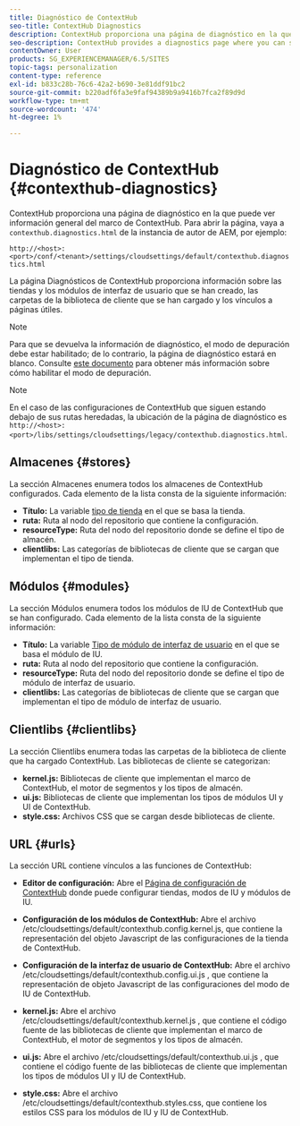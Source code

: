 ```yaml
---
title: Diagnóstico de ContextHub
seo-title: ContextHub Diagnostics
description: ContextHub proporciona una página de diagnóstico en la que puede ver información general sobre el marco de ContextHub
seo-description: ContextHub provides a diagnostics page where you can see an overview of the ContextHub framework
contentOwner: User
products: SG_EXPERIENCEMANAGER/6.5/SITES
topic-tags: personalization
content-type: reference
exl-id: b833c28b-76c6-42a2-b690-3e81ddf91bc2
source-git-commit: b220adf6fa3e9faf94389b9a9416b7fca2f89d9d
workflow-type: tm+mt
source-wordcount: '474'
ht-degree: 1%

---
```


# Diagnóstico de ContextHub {#contexthub-diagnostics}

ContextHub proporciona una página de diagnóstico en la que puede ver información general del marco de ContextHub. Para abrir la página, vaya a `contexthub.diagnostics.html` de la instancia de autor de AEM, por ejemplo:

`http://<host>:<port>/conf/<tenant>/settings/cloudsettings/default/contexthub.diagnostics.html`

La página Diagnósticos de ContextHub proporciona información sobre las tiendas y los módulos de interfaz de usuario que se han creado, las carpetas de la biblioteca de cliente que se han cargado y los vínculos a páginas útiles.

>[!NOTE]
>
>Para que se devuelva la información de diagnóstico, el modo de depuración debe estar habilitado; de lo contrario, la página de diagnóstico estará en blanco. Consulte [este documento](ch-configuring.md#debugging-contexthub) para obtener más información sobre cómo habilitar el modo de depuración.

>[!NOTE]
>
>En el caso de las configuraciones de ContextHub que siguen estando debajo de sus rutas heredadas, la ubicación de la página de diagnóstico es `http://<host>:<port>/libs/settings/cloudsettings/legacy/contexthub.diagnostics.html`.

## Almacenes {#stores}

La sección Almacenes enumera todos los almacenes de ContextHub configurados. Cada elemento de la lista consta de la siguiente información:

* **Título:** La variable [tipo de tienda](/help/sites-developing/ch-samplestores.md) en el que se basa la tienda.
* **ruta:** Ruta al nodo del repositorio que contiene la configuración.
* **resourceType:** Ruta del nodo del repositorio donde se define el tipo de almacén.
* **clientlibs:** Las categorías de bibliotecas de cliente que se cargan que implementan el tipo de tienda.

## Módulos {#modules}

La sección Módulos enumera todos los módulos de IU de ContextHub que se han configurado. Cada elemento de la lista consta de la siguiente información:

* **Título:** La variable [Tipo de módulo de interfaz de usuario](/help/sites-developing/ch-samplemodules.md) en el que se basa el módulo de IU.
* **ruta:** Ruta al nodo del repositorio que contiene la configuración.
* **resourceType:** Ruta del nodo del repositorio donde se define el tipo de módulo de interfaz de usuario.
* **clientlibs:** Las categorías de bibliotecas de cliente que se cargan que implementan el tipo de módulo de interfaz de usuario.

## Clientlibs {#clientlibs}

La sección Clientlibs enumera todas las carpetas de la biblioteca de cliente que ha cargado ContextHub. Las bibliotecas de cliente se categorizan:

* **kernel.js:** Bibliotecas de cliente que implementan el marco de ContextHub, el motor de segmentos y los tipos de almacén.
* **ui.js:** Bibliotecas de cliente que implementan los tipos de módulos UI y UI de ContextHub.
* **style.css:** Archivos CSS que se cargan desde bibliotecas de cliente.

## URL {#urls}

La sección URL contiene vínculos a las funciones de ContextHub:

* **Editor de configuración:** Abre el [Página de configuración de ContextHub](ch-configuring.md) donde puede configurar tiendas, modos de IU y módulos de IU.

* **Configuración de los módulos de ContextHub:** Abre el archivo /etc/cloudsettings/default/contexthub.config.kernel.js, que contiene la representación del objeto Javascript de las configuraciones de la tienda de ContextHub.
* **Configuración de la interfaz de usuario de ContextHub:** Abre el archivo /etc/cloudsettings/default/contexthub.config.ui.js , que contiene la representación de objeto Javascript de las configuraciones del modo de IU de ContextHub.
* **kernel.js:** Abre el archivo /etc/cloudsettings/default/contexthub.kernel.js , que contiene el código fuente de las bibliotecas de cliente que implementan el marco de ContextHub, el motor de segmentos y los tipos de almacén.
* **ui.js:** Abre el archivo /etc/cloudsettings/default/contexthub.ui.js , que contiene el código fuente de las bibliotecas de cliente que implementan los tipos de módulos UI y IU de ContextHub.
* **style.css:** Abre el archivo /etc/cloudsettings/default/contexthub.styles.css, que contiene los estilos CSS para los módulos de IU y IU de ContextHub.
